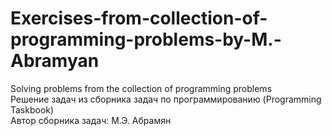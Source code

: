 # Exercises-from-collection-of-programming-problems-by-M.-Abramyan  
Solving problems from the collection of programming problems  
Решение задач из сборника задач по программированию (Programming Taskbook)  
Автор сборника задач: М.Э. Абрамян  